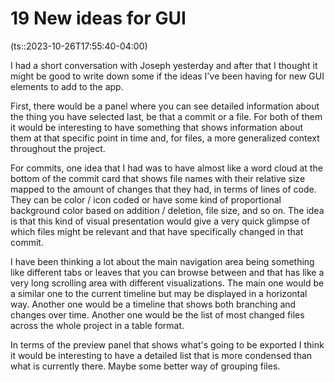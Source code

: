 # 19 New ideas for GUI

(ts::2023-10-26T17:55:40-04:00)

I had a short conversation with Joseph yesterday and after that I thought it might be good to write down some if the ideas I've been having for new GUI elements to add to the app.

First, there would be a panel where you can see detailed information about the thing you have selected last, be that a commit or a file. For both of them it would be interesting to have something that shows information about them at that specific point in time and, for files, a more generalized context throughout the project.

For commits, one idea that I had was to have almost like a word cloud at the bottom of the commit card that shows file names with their relative size mapped to the amount of changes that they had, in terms of lines of code. They can be color / icon coded or have some kind of proportional background color based on addition / deletion, file size, and so on. The idea is that this kind of visual presentation would give a very quick glimpse of which files might be relevant and that have specifically changed in that commit.

I have been thinking a lot about the main navigation area being something like different tabs or leaves that you can browse between and that has like a very long scrolling area with different visualizations. The main one would be a similar one to the current timeline but may be displayed in a horizontal way. Another one would be a timeline that shows both branching and changes over time. Another one would be the list of most changed files across the whole project in a table format.

In terms of the preview panel that shows what's going to be exported I think it would be interesting to have a detailed list that is more condensed than what is currently there. Maybe some better way of grouping files.
